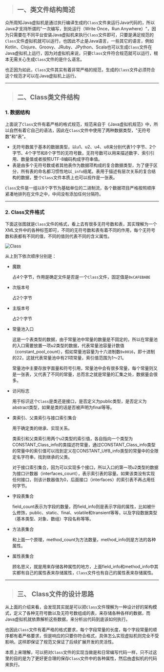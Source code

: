 >## 一、类文件结构简述
众所周知Java虚拟机是通过执行编译生成的```Class```文件来运行Java代码的，所以Java才支持所谓的"一次编写，到处运行（Write Once，Run Anywhere）"，因为只需要在不同平台安装Java虚拟机来执行```Class```文件即可，只要是满足规范的```Class```文件虚拟机就可以运行，也因此不止是Java语言，一些其它的语言，例如Kotlin、Clojure、Groovy、JRuby、JPython、Scala也可以生成```Class```文件在Java虚拟机上运行，因为对虚拟机来说，只要```Class```文件符合规范就可以运行，根本无需关心生成```Class```文件的是什么语言。

也正因为如此，```Class```文件其实有着非常严格的规范，生成的```Class```文件必须符合这个规范才可以在Java虚拟机上运行。


---


>## 二、Class类文件结构

### 1. 数据结构
上面说了```Class```文件有着严格的格式规范，规范来自于《Java虚拟机规范》中，所以自然有着它自己的语法，因此在```Class```文件中使用了两种数据类型，"无符号数"和"表"。

- 无符号数属于基本的数据类型，以u1、u2、u4、u8来分别代表1个字节、2个字节、4个字节和8个字节的无符号数，无符号数可以用来描述数字、索引引用、数量值或者按照UTF-8编码构成字符串值。
- 表是由多个无符号数或者其他表作为数据项构成的复合数据类型，为了便于区分，所有表的命名都习惯性地以```_info```结尾。表用于描述有层次关系的复合结构的数据，整个```Class```文件本质上也可以视作是一张表。

```Class```文件是一组以8个字节为基础单位的二进制流，各个数据项目严格按照顺序紧凑地排列在文件之中，中间没有添加任何分隔符。

---

### 2. Class文件格式
下面这张图就是```Class```文件的格式，看上去有很多无符号数和表，其实理解为一个XML文件中的各种标签即可，不同的无符号数和表有着不同的作用，每个无符号数和表都有不同的值，不同的值则代表不同的含义属性。

![Class](https://github.com/nemolpsky/note/raw/master/file/jvm/images/1.png)

从上到下依次顺序分别是：
- 魔数

  占4个字节，作用是确定文件是否是一个```Class```文件，固定值是```0xCAFEBABE```
- 次版本号

  占2个字节
- 主版本号

  占2个字节
- 常量池入口

  这是一个表类型的数据，由于常量池中常量的数量是不固定的，所以在常量池的入口需要放置一项u2类型的数据，代表常量池容量计数值（constant_pool_count），假如常量池容量为十六进制数```0x0016```，即十进制的22，这就代表常量池中有21项常量，索引值范围为1～21。

  常量池中主要存放字面量和符号引用，常量池中会有很多常量，每个常量则又是一张表，又代表了不同的常量，总而言之就是常量的汇集之处，数据量会很多。
- 访问标志

  用于标识这个```Class```是类还是接口，是否定义为public类型，是否定义为abstract类型，如果是类的话是否被声明为final等等。

- 类索引、父类索引与接口索引集合

  用于确定类的继承、实现关系。
  
  类索引和父类索引用两个u2类型的索引值，各自指向一个类型为CONSTANT_Class_info的类描述符常量，通过CONSTANT_Class_info类型的常量中的索引值可以找到定义在CONSTANT_Utf8_info类型的常量中的全限定名字符串，找到继承的父类。

  对于接口索引集合，因为可以实现多个接口，所以入口的第一项u2类型的数据为接口计数器（interfaces_count），表示索引表的容量。如果该类没有实现任何接口，则该计数器值为0，后面接口（interfaces）的索引表不再占用任何字节。

- 字段表集合

  field_count表示为字段的数量，而field_info则是表示字段的属性，比如被什么修饰，public、static、final、volatile和transient等等，以及字段数据类型（基本类型、对象、数组）字段名称等等。

- 方法表集合
  
  和上面一个原理，method_count为方法数量，method_info则是方法的各种属性。

- 属性表集合

   顾名思义，就是用来存储各种属性的地方，上面field_info和method_info中其实都有自己的属性表来存储属性，```Class```文件也有自己的属性表来存储属性。

---

>## 三、 Class文件的设计思路

从上面的介绍来看，会发现其实就是可以把```Class```文件理解为一种设计好的架构模式，定义了各种无符号数以及无符号数组成的表，来存储各种各样的数据，而Java虚拟机就依靠解析这些数据，来分析出代码到底该如何执行。

也因此```Class```文件有着严格的格式要求，每个字段常量的长度，每个字段常量的顺序都有着严格要求，但是响应的只要你符合格式，具体怎么实现虚拟机则完全不受影响，这样即保证了规范又保证了后续扩展开发的灵活性。

本质上来理解，可以把对```Class```文件的实现当做是和日常编写代码一样，只不过这里的目的是为了更好更合理的保存```Class```文件中的各种属性，然后由虚拟机的代码来执行。